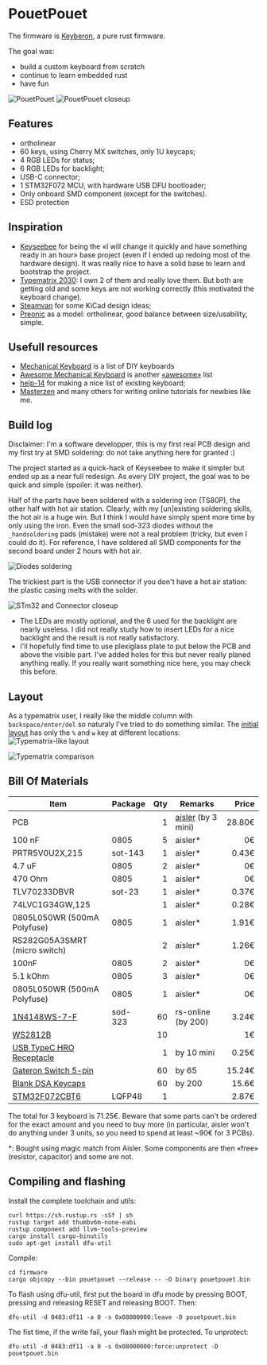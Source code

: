 # PouetPouet

The firmware is [Keyberon](https://github.com/TeXitoi/keyberon), a
pure rust firmware.

The goal was:
* build a custom keyboard from scratch
* continue to learn embedded rust
* have fun

![PouetPouet](images/pouetpouet.jpg)
![PouetPouet closeup](images/closeup-finish.jpg)

## Features

 * ortholinear
 * 60 keys, using Cherry MX switches, only 1U keycaps;
 * 4 RGB LEDs for status;
 * 6 RGB LEDs for backlight;
 * USB-C connector;
 * 1 STM32F072 MCU, with hardware USB DFU bootloader;
 * Only onboard SMD component (except for the switches).
 * ESD protection

## Inspiration

 * [Keyseebee](https://github.com/TeXitoi/keyseebee) for being the «I will
   change it quickly and have something ready in an hour» base project (even if
   I ended up redoing most of the hardware design). It was really nice to have a
   solid base to learn and bootstrap the project.
 * [Typematrix 2030](http://typematrix.com/2030/features.php): I own 2 of them
   and really love them. But both are getting old and some keys are not working
   correctly (this motivated the keyboard change).
 * [Steamvan](https://github.com/jmdaly/steamvan) for some KiCad design ideas;
 * [Preonic](https://olkb.com/collections/preonic) as a model: ortholinear, good
   balance between size/usability, simple.

## Usefull resources
 * [Mechanical Keyboard](https://github.com/help-14/mechanical-keyboard) is a list of DIY keyboards
 * [Awesome Mechanical Keyboard](https://github.com/BenRoe/awesome-mechanical-keyboard) is another [«awesome»](https://github.com/topics/awesome) list
 * [help-14](https://github.com/help-14/mechanical-keyboard) for making a nice
   list of existing keyboard;
 * [Masterzen](http://www.masterzen.fr/2020/05/03/designing-a-keyboard-part-1/)
   and many others for writing online tutorials for newbies like me.

## Build log

Disclaimer: I'm a software developper, this is my first real PCB design and my first try at SMD soldering: do not take anything here for granted :)

The project started as a quick-hack of Keyseebee to make it simpler but ended up
as a near full redesign. As every DIY project, the goal was to be quick and
simple (spoiler: it was neither).

Half of the parts have been soldered with a soldering iron (TS80P), the other
half with hot air station. Clearly, with my [un]existing soldering skills, the
hot air is a huge win. But I think I would have simply spent more time by only
using the iron. Even the small sod-323 diodes without the `_handsoldering` pads
(mistake) were not a real problem (tricky, but even I could do it). For
reference, I have soldered all SMD components for the second board under 2 hours
with hot air.

![Diodes soldering](images/closeup-diodes.jpg)

The trickiest
part is the USB connector if you don't have a hot air station: the plastic
casing melts with the solder.

![STm32 and Connector closeup](images/closeup-typec.jpg)

* The LEDs are mostly optional, and the 6 used for the backlight are nearly
  useless. I did not really study how to insert LEDs for a nice backlight and the
  result is not really satisfactory.
* I'll hopefully find time to use plexiglass plate to put below the PCB and
  above the visible part. I've added holes for this but never really planed
  anything really. If you really want something nice here, you may check this
  before.


## Layout

As a typematrix user, I really like the middle column with `backspace/enter/del`
so naturaly I've tried to do something similar. The [initial
layout](http://www.keyboard-layout-editor.com/##@_pcb:true;&@_c=#cf94ff&sm=cherry&sb=gateron;&=F1%0A%0A%0A%0A%0A%0A%0A%0A%0A#%0A$&_c=#8f00ff;&=F2%0A%0A%0A%E2%80%94%0A%0A%0A%0A%0A%0A1%0A%22&=F3%0A%0A%0A%3C%0A%0A%0A%0A%0A%0A2%0A%C2%AB&=F4%0A%0A%0A%3E%0A%0A%0A%0A%0A%0A3%0A%C2%BB&=F5%0A%0A%0A%5B%0A%0A%0A%0A%0A%0A4%0A(&=F6%0A%0A%0A%5D%0A%0A%0A%0A%0A%0A5%0A)&=F7%0A%0A%0A%0A%0A%0A%0A%0A%0A6%0A/@&=F8%0A%0A%0A%0A%0A%0A%0A%0A%0A7%0A+&=F9%0A%0A%0A%0A%0A%0A%0A%0A%0A8%0A-&=F10%0A%0A%0A%0A%0A%0A%0A%0A%0A9%0A//&=F11%0A%0A%0A%0A%0A%0A%0A%0A%0A0%0A*&_c=#cf94ff;&=F12%0A%0A%0A%0A%0A%0A%0A%0A%0A%C2%B0%0A/=;&@_c=#4bfad0;&=PrtScr%0A%0A%0A%7C%0A%0A%0A%0A%0A%0AB&=VerNum%0A%0A%0A%0A%0A%0A%0A%0A%0A%C3%89&=%0A%0A%0A/&%0A%0A%0A%0A%0A%0AP&=%0A%0A%0A%C5%93%0A%0A%0A%0A%0A%0AO&_a:7;&=%C3%88&_c=#fcc0c0&a:4;&=Esc%0A%0A%0A%0A%0A%0A%0A%0A%0ATab&_c=#dbfff7;&=Ins%0A%0A%0A%0A%0A%0A%0A%0A%0A!%0A%5E&_c=#4bfad0;&=/&uArr/;%0A%0A%0A%0A%0A%0A%0A%0A%0AV&=/&dArr/;%0A%0A%0A%0A%0A%0A%0A%0A%0AD&=7%0A%0A%0A%0A%0A%0A%0A%0A%0AL&=8%0A%0A%0A%0A%0A%0A%0A%0A%0AJ&=9%0A%0A%0A%0A%0A%0A%0A%0A%0AZ;&@=%0A%0A%0A%C3%A6%0A%0A%0A%0A%0A%0AA&=%0A%0A%0A%C3%B9%0A%0A%0A%0A%0A%0AU&=%0A%0A%0A%22%0A%0A%0A%0A%0A%0AI&=%0A%0A%0A%E2%82%AC%0A%0A%0A%0A%0A%0AE&_c=#dbfff7&a:5;&=%0A,%0A%0A%0A%0A%0A/;&_c=#fcc0c0&a:7;&=%3Ci%20class/='mss%20mss-Unicode-BackSpace-DeleteLeft-Big-2'%3E%3C//i%3E&_c=#4bfad0&a:4;&=%3Ci%20class/='kb%20kb-Arrows-Top-2'%3E%3C//i%3E%0A%0A%0A%0A%0A%0A%0A%0A%0AC&=/&uarr/;%0A%0A%0A%0A%0A%0A%0A%0A%0AT&=%3Ci%20class/='kb%20kb-Arrows-Bottom-2'%3E%3C//i%3E%0A%0A%0A%0A%0A%0A%0A%0A%0AS&=4%0A%0A%0A%0A%0A%0A%0A%0A%0AR&=5%0A%0A%0A%0A%0A%0A%0A%0A%0AN&=6%0A%0A%0A%0A%0A%0A%0A%0A%0AM;&@=%0A%0A%0A%5C%0A%0A%0A%0A%0A%0A%C3%80&=%0A%0A%0A%7B%0A%0A%0A%0A%0A%0AY&=%0A%0A%0A%7D%0A%0A%0A%0A%0A%0AX&_c=#dbfff7;&=%0A%0A%0A%E2%80%A6%0A%0A%0A%0A%0A%0A/:%0A.&_c=#4bfad0;&=%0A%0A%0A~%0A%0A%0A%0A%0A%0AK&_c=#fcc0c0&a:7;&=/&crarr/;&_c=#dbfff7&a:4;&=/&larr/;%0A%0A%0A%0A%0A%0A%0A%0A%0A?%0A'&_c=#4bfad0;&=/&darr/;%0A%0A%0A%0A%0A%0A%0A%0A%0AQ&=/&rarr/;%0A%0A%0A%0A%0A%0A%0A%0A%0AG&=1%0A%0A%0A%0A%0A%0A%0A%0A%0AH&=2%0A%0A%0A%0A%0A%0A%0A%0A%0AF&=3%0A%0A%0A%0A%0A%0A%0A%0A%0A%C3%87;&@_c=#ff59d1&a:7;&=Ctrl&_c=#1500ff;&=Shift&_c=#8f00ff;&=Win&=/&uArr/;&=Alt&_c=#fcc0c0&a:4;&=%0A%0A%0A/_%0A%0A%0A%0A%0A%0Anbspc%0Aspc&_c=#8f00ff&a:7;&=Del&=AltGr&_c=#dbfff7&a:5;&=%0A%25%0A%0A%0A%0A%0A%60&_c=#4bfad0&a:4;&=0%0A%0A%0A%0A%0A%0A%0A%0A%0AW&_c=#1500ff&a:7;&=Shift&_c=#ff59d1;&=Ctrl) has only the `%` and `w` key at different locations:
![Typematrix-like layout](images/layout.png)

![Typematrix comparison](images/typematrix-comparison.jpg)

## Bill Of Materials

|Item                                                                      |Package|Qty|Remarks                                |Price |
|--------------------------------------------------------------------------|-------|--:|---------------------------------------|-----:|
| PCB                                                                      |       | 1 | [aisler](https://aisler.net/p/BWUOMHHS) (by 3 mini) |  28.80€  |
| 100 nF                                                                   | 0805  | 5 |  aisler*                                 | 0€    |
| PRTR5V0U2X,215                                                           | sot-143| 1 | aisler*                                 | 0.43€ |
| 4.7 uF                                                                   | 0805  | 2 |  aisler*                                 | 0€    |
| 470 Ohm                                                                  | 0805  | 1 |  aisler*                                 | 0€    |
| TLV70233DBVR                                                             | sot-23| 1 |  aisler*                                 | 0.37€ |
| 74LVC1G34GW,125                                                          |       | 1 |  aisler*                                 | 0.28€ |
| 0805L050WR (500mA Polyfuse)                                              | 0805  | 1 |  aisler*                                 | 1.91€ |
| RS282G05A3SMRT (micro switch)                                            |       | 2 |  aisler*                                 | 1.26€ |
| 100nF                                                                    | 0805  | 2 |  aisler*                                 | 0€ |
| 5.1 kOhm                                                                 | 0805  | 3 |  aisler*                                 | 0€ |
| 0805L050WR (500mA Polyfuse)                                              | 0805  | 1 |  aisler*                                 | 0€ |
| [1N4148WS-7-F](https://fr.rs-online.com/web/p/diodes-de-commutation/7384737/) | sod-323 | 60|   rs-online (by 200)                  | 3.24€  |
| [WS2812B](https://www.aliexpress.com/item/4000750610574.html?spm=a2g0s.9042311.0.0.27424c4dS3DGkH) |       | 10|                                       | 1€  |
| [USB TypeC HRO Receptacle](https://www.aliexpress.com/item/33056042016.html?spm=a2g0s.9042311.0.0.1d8b4c4d8WcR7j) |       | 1 |  by 10 mini   | 0.25€  |
| [Gateron Switch 5-pin](https://fr.aliexpress.com/item/32797603005.html?spm=a2g0s.9042311.0.0.72906c37zAMdzk) |       | 60| by 65                                   | 15.24€ |
| [Blank DSA Keycaps](https://fr.aliexpress.com/item/32850729893.html?spm=a2g0s.9042311.0.0.3c4b6c37vkQ3vr)    |       | 60| by 200                                   | 15.6€  |
| [STM32F072CBT6](https://fr.aliexpress.com/item/4000419148272.html?spm=a2g0s.9042311.0.0.43286c37wfyZHW)      | LQFP48 | 1 |                                         | 2.87€ | 

The total for 3 keyboard is 71.25€. Beware that some parts can't be ordered for
the exact amount and you need to buy more (in particular, aisler won't do
anything under 3 units, so you need to spend at least ~90€ for 3 PCBs).

*: Bought using magic match from Aisler. Some components are then
 «free» (resistor, capacitor) and some are not.

## Compiling and flashing

Install the complete toolchain and utils:

```shell
curl https://sh.rustup.rs -sSf | sh
rustup target add thumbv6m-none-eabi
rustup component add llvm-tools-preview
cargo install cargo-binutils
sudo apt-get install dfu-util
```

Compile:

```shell
cd firmware
cargo objcopy --bin pouetpouet --release -- -O binary pouetpouet.bin
```

To flash using dfu-util, first put the board in dfu mode by pressing
BOOT, pressing and releasing RESET and releasing BOOT. Then:

```shell
dfu-util -d 0483:df11 -a 0 -s 0x08000000:leave -D pouetpouet.bin
```

The fist time, if the write fail, your flash might be protected. To
unprotect:

```shell
dfu-util -d 0483:df11 -a 0 -s 0x08000000:force:unprotect -D pouetpouet.bin
```
